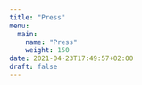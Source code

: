 ```yaml
---
title: "Press"
menu:
  main:
    name: "Press"
    weight: 150
date: 2021-04-23T17:49:57+02:00
draft: false
---
```


